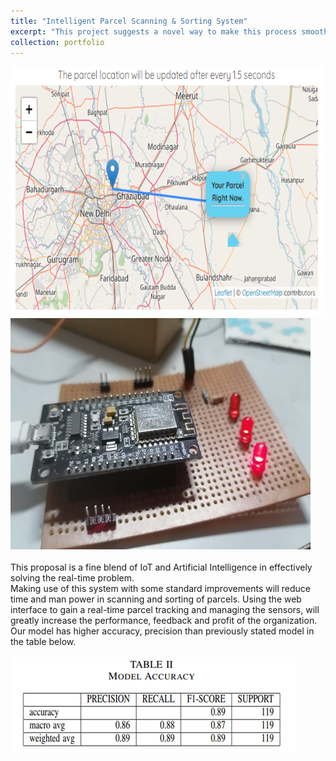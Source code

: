 ```yaml
---
title: "Intelligent Parcel Scanning & Sorting System"
excerpt: "This project suggests a novel way to make this process smooth, cost efficient and less human intervention system that will help railways and airports to manage parcels from the entry in the database to delivery to the destination.<br/><br/>"
collection: portfolio
---
```


<img src='/images/map_image.png' style="width: 500px; height: 400px;"><span style="width: 50px;"></span><img src='/images/circuit.jpeg' style="width: 480px; height: 370px;"><br/><br/>
This proposal is a fine blend of IoT and Artificial Intelligence in effectively solving the real-time problem.<br/>
Making use of this system with some standard improvements will reduce time and man power in scanning and sorting of parcels. Using the web interface to gain a real-time parcel tracking and managing the sensors, will greatly increase the performance, feedback and profit of the organization. Our model has higher accuracy, precision than previously
stated model in the table below. <br/><br/>
<img src='/images/model_results.PNG' class="center"><br/>
